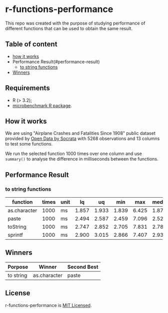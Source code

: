 # r-functions-performance

This repo was created with the purpose of studying performance of different functions that can be used to obtain the same result.

## Table of content
* [how it works](#how-it-works)
* Performance Result(#performance-result)
  * [to string functions](#to-string-functions)
* [Winners](#winners)

## Requirements

- R (> 3.2);
- [microbenchmark R package](https://github.com/joshuaulrich/microbenchmark/).

## How it works

We are using "Airplane Crashes and Fatalities Since 1908" public dataset provided by [Open Data by Socrata](https://opendata.socrata.com/Government/Airplane-Crashes-and-Fatalities-Since-1908/q2te-8cvq) with 5268 observations and 13 columns to test some functions.

We run the selected function 1000 times over one column and use `summary()` to analyse the difference in milliseconds between the functions.

## Performance Result

### to string functions

function | times | unit | lq | uq | min | max | median | avg
--- | --- | --- | --- | --- | --- | --- | --- | ---
as.character | 1000 | ms | 1.857 | 1.933 | 1.839 | 6.425 | 1.878 | 2.009
paste | 1000 | ms | 2.494 | 2.587 | 2.459 |  7.096 | 2.524 | 2.652
toString | 1000 | ms | 2.747 | 2.852 | 2.705 |  7.831 | 2.782 | 2.896
sprintf | 1000 | ms | 2.900 | 3.015 | 2.866 |  7.407 | 2.936 | 3.045

## Winners

Porpose | Winner | Second Best
--- | --- | ---
to string | as.character | paste

## License

r-functions-performance is [MIT Licensed](LICENSE).
